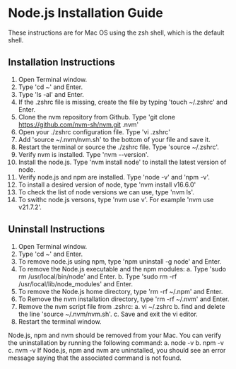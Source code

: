 # Node.js Installation Guide

These instructions are for Mac OS using the zsh shell, which is the default shell.  

## Installation Instructions

1. Open Terminal window.
2. Type 'cd ~' and Enter.
3. Type 'ls -al' and Enter.
4. If the .zshrc file is missing, create the file by typing 'touch ~/.zshrc' and Enter.
5. Clone the nvm repository from Github.  Type 'git clone https://github.com/nvm-sh/nvm.git .nvm'
6. Open your ./zshrc configuration file.  Type 'vi .zshrc'
7. Add 'source ~/.nvm/nvm.sh' to the bottom of your file and save it.
8. Restart the terminal or source the ./zshrc file.  Type 'source ~/.zshrc'.
9. Verify nvm is installed.  Type 'nvm --version'.
10. Install the node.js.   Type 'nvm install node' to install the latest version of node.
11. Verify node.js and npm are installed.  Type 'node -v' and 'npm -v'.
12. To install a desired version of node, type 'nvm install v16.6.0'
13. To check the list of node versions we can use, type 'nvm ls'.
14. To swithc node.js versons, type 'nvm use v<version number>'.  For example 'nvm use v21.7.2'.

## Uninstall Instructions

1. Open Terminal window.
2. Type 'cd ~' and Enter.
3. To remove node.js using npm, type 'npm uninstall -g node' and Enter.
4. To remove the Node.js executable and the npm modules:
   a. Type 'sudo rm /usr/local/bin/node' and Enter.
   b. Type 'sudo rm -rf /usr/local/lib/node_modules' and Enter.
5. To remove the Node.js home directory, type 'rm -rf ~/.npm' and Enter.
6. To Remove the nvm installation directory, type 'rm -rf ~/.nvm' and Enter.
7. Remove the nvm script file from .zshrc:
   a. vi ~/.zshrc
   b. find and delete the line 'source ~/.nvm/nvm.sh'.
   c. Save and exit the vi editor.
8. Restart the terminal window.

Node.js, npm and nvm should be removed from your Mac. You can verify the uninstallation by running the following command:
  a. node -v
  b. npm -v
  c. nvm -v
If Node.js, npm and nvm are uninstalled, you should see an error message saying that the associated command is not found.
